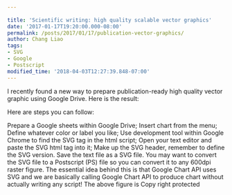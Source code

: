 ```yaml
---
 
title: 'Scientific writing: high quality scalable vector graphics'
date: '2017-01-17T19:20:00.000-08:00'
permalink: /posts/2017/01/17/publication-vector-graphics/
author: Chang Liao
tags:
- SVG
- Google
- Postscript
modified_time: '2018-04-03T12:27:39.848-07:00'
---
```


I recently found a new way to prepare publication-ready high quality vector graphic using Google Drive.
Here is the result:

 

Here are steps you can follow:

Prepare a Google sheets within Google Drive;
Insert chart from the menu;
Define whatever color or label you like;
Use development tool within Google Chrome to find the SVG tag in the html script;
Open your text editor and paste the SVG html tag into it;
Make up the SVG header, remember to define the SVG version.
Save the text file as a SVG file.
You may want to convert the SVG file to a Postscript (PS) file so you can convert it to any 600dpi raster figure.
The essential idea behind this is that Google Chart API uses SVG and we are basically calling Google Chart API to produce chart without actually writing any script!
The above figure is Copy right protected 